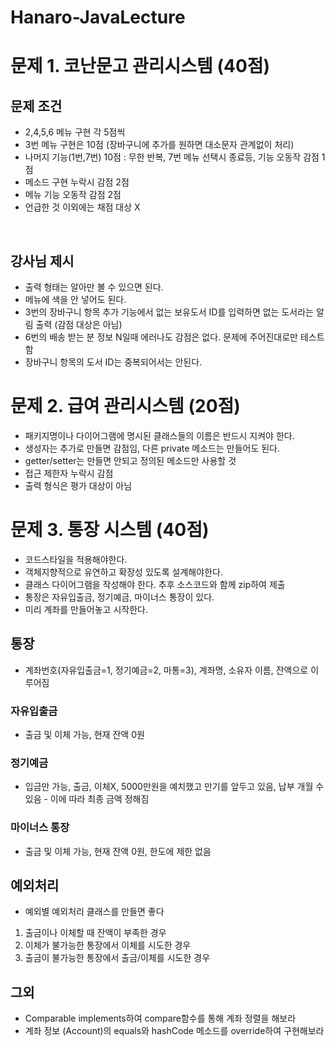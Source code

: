 # Hanaro-JavaLecture

# 문제 1. 코난문고 관리시스템 (40점)

## 문제 조건

- 2,4,5,6 메뉴 구현 각 5점씩
- 3번 메뉴 구현은 10점 (장바구니에 추가를 원하면 대소문자 관계없이 처리)
- 나머지 기능(1번,7번) 10점 : 무한 반복, 7번 메뉴 선택시 종료등, 기능 오동작 감점 1점
- 메소드 구현 누락시 감점 2점
- 메뉴 기능 오동작 감점 2점
- 언급한 것 이외에는 채점 대상 X

<br>

## 강사님 제시

- 출력 형태는 알아만 볼 수 있으면 된다.
- 메뉴에 색을 안 넣어도 된다.
- 3번의 장바구니 항목 추가 기능에서 없는 보유도서 ID를 입력하면 없는 도서라는 알림 출력 (감점 대상은 아님)
- 6번의 배송 받는 분 정보 N일때 에러나도 감점은 없다. 문제에 주어진대로만 테스트함
- 장바구니 항목의 도서 ID는 중복되어서는 안된다.

# 문제 2. 급여 관리시스템 (20점)

- 패키지명이나 다이어그램에 명시된 클래스들의 이름은 반드시 지켜야 한다.
- 생성자는 추가로 만들면 감점임, 다른 private 메소드는 만들어도 된다.
- getter/setter는 만들면 안되고 정의된 메소드만 사용할 것
- 접근 제한자 누락시 감점
- 출력 형식은 평가 대상이 아님

# 문제 3. 통장 시스템 (40점)

- 코드스타일을 적용해야한다.
- 객체지향적으로 유연하고 확장성 있도록 설계해야한다.
- 클래스 다이어그램을 작성해야 한다. 추후 소스코드와 함께 zip하여 제출
- 통장은 자유입출금, 정기예금, 마이너스 통장이 있다.
- 미리 계좌를 만들어놓고 시작한다.

## 통장

- 계좌번호(자유입출금=1, 정기예금=2, 마통=3), 계좌명, 소유자 이름, 잔액으로 이루어짐

### 자유입출금

- 출금 및 이체 가능, 현재 잔액 0원

### 정기예금

- 입금만 가능, 출금, 이체X, 5000만원을 예치했고 만기를 앞두고 있음, 납부 개월 수 있음 - 이에 따라 최종 금액 정해짐

### 마이너스 통장

- 출금 및 이체 가능, 현재 잔액 0원, 한도에 제한 없음

## 예외처리

- 예외별 예외처리 클래스를 만들면 좋다

1. 출금이나 이체할 때 잔액이 부족한 경우
2. 이체가 불가능한 통장에서 이체를 시도한 경우
3. 출금이 불가능한 통장에서 출금/이체를 시도한 경우

## 그외

- Comparable implements하여 compare함수를 통해 계좌 정렬을 해보라
- 계좌 정보 (Account)의 equals와 hashCode 메소드를 override하여 구현해보라